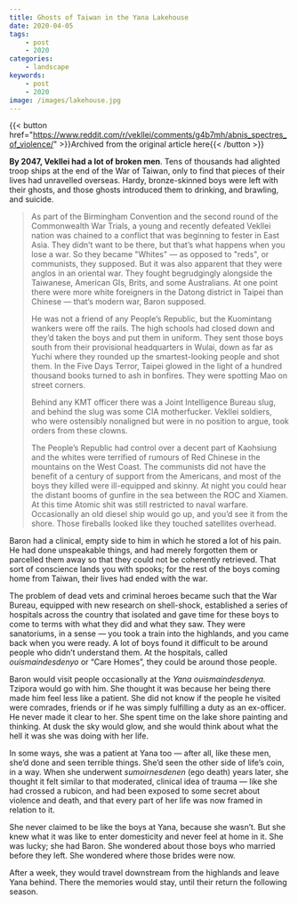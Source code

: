 ```yaml
---
title: Ghosts of Taiwan in the Yana Lakehouse
date: 2020-04-05
tags:
    - post
    - 2020
categories:
    - landscape
keywords:
    - post
    - 2020
image: /images/lakehouse.jpg
---
```

{{< button href="https://www.reddit.com/r/vekllei/comments/g4b7mh/abnis_spectres_of_violence/" >}}Archived from the original article here{{< /button >}}

**By 2047, Vekllei had a lot of broken men**. Tens of thousands had alighted troop ships at the end of the War of Taiwan, only to find that pieces of their lives had unravelled overseas. Hardy, bronze-skinned boys were left with their ghosts, and those ghosts introduced them to drinking, and brawling, and suicide.

>As part of the Birmingham Convention and the second round of the Commonwealth War Trials, a young and recently defeated Vekllei nation was chained to a conflict that was beginning to fester in East Asia. They didn’t want to be there, but that’s what happens when you lose a war. So they became "Whites" — as opposed to "reds", or communists, they supposed. But it was also apparent that they were anglos in an oriental war. They fought begrudgingly alongside the Taiwanese, American GIs, Brits, and some Australians. At one point there were more white foreigners in the Datong district in Taipei than Chinese — that’s modern war, Baron supposed.  
>  
>He was not a friend of any People’s Republic, but the Kuomintang wankers were off the rails. The high schools had closed down and they’d taken the boys and put them in uniform. They sent those boys south from their provisional headquarters in Wulai, down as far as Yuchi where they rounded up the smartest-looking people and shot them. In the Five Days Terror, Taipei glowed in the light of a hundred thousand books turned to ash in bonfires. They were spotting Mao on street corners.  
>  
>Behind any KMT officer there was a Joint Intelligence Bureau slug, and behind the slug was some CIA motherfucker. Vekllei soldiers, who were ostensibly nonaligned but were in no position to argue, took orders from these clowns.  
>  
>The People’s Republic had control over a decent part of Kaohsiung and the whites were terrified of rumours of Red Chinese in the mountains on the West Coast. The communists did not have the benefit of a century of support from the Americans, and most of the boys they killed were ill-equipped and skinny. At night you could hear the distant booms of gunfire in the sea between the ROC and Xiamen. At this time Atomic shit was still restricted to naval warfare. Occasionally an old diesel ship would go up, and you’d see it from the shore. Those fireballs looked like they touched satellites overhead.

Baron had a clinical, empty side to him in which he stored a lot of his pain. He had done unspeakable things, and had merely forgotten them or parcelled them away so that they could not be coherently retrieved. That sort of conscience lands you with spooks; for the rest of the boys coming home from Taiwan, their lives had ended with the war.

The problem of dead vets and criminal heroes became such that the War Bureau, equipped with new research on shell-shock, established a series of hospitals across the country that isolated and gave time for these boys to come to terms with what they did and what they saw. They were sanatoriums, in a sense — you took a train into the highlands, and you came back when you were ready. A lot of boys found it difficult to be around people who didn’t understand them. At the hospitals, called *ouismaindesdenyo* or “Care Homes”, they could be around those people.

Baron would visit people occasionally at the *Yana* *ouismaindesdenya.* Tzipora would go with him. She thought it was because her being there made him feel less like a patient. She did not know if the people he visited were comrades, friends or if he was simply fulfilling a duty as an ex-officer. He never made it clear to her. She spent time on the lake shore painting and thinking. At dusk the sky would glow, and she would think about what the hell it was she was doing with her life.

In some ways, she was a patient at Yana too — after all, like these men, she’d done and seen terrible things. She’d seen the other side of life’s coin, in a way. When she underwent *sumoirnesdenen* (ego death) years later, she thought it felt similar to that moderated, clinical idea of trauma — like she had crossed a rubicon, and had been exposed to some secret about violence and death, and that every part of her life was now framed in relation to it.

She never claimed to be like the boys at Yana, because she wasn’t. But she knew what it was like to enter domesticity and never feel at home in it. She was lucky; she had Baron. She wondered about those boys who married before they left. She wondered where those brides were now.

After a week, they would travel downstream from the highlands and leave Yana behind. There the memories would stay, until their return the following season.
